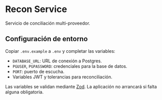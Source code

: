 # Recon Service

Servicio de conciliación multi-proveedor.

## Configuración de entorno

Copiar `.env.example` a `.env` y completar las variables:

- `DATABASE_URL`: URL de conexión a Postgres.
- `PGUSER`, `PGPASSWORD`: credenciales para la base de datos.
- `PORT`: puerto de escucha.
- Variables JWT y tolerancias para reconciliación.

Las variables se validan mediante [Zod](https://github.com/colinhacks/zod). La aplicación no arrancará si falta alguna obligatoria.
